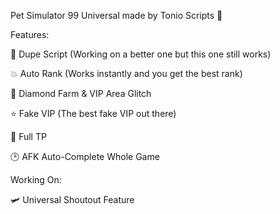 Pet Simulator 99 Universal made by Tonio Scripts 🔨

Features:

👀 Dupe Script (Working on a better one but this one still works)

💥 Auto Rank (Works instantly and you get the best rank)

💎 Diamond Farm & VIP Area Glitch

⭐ Fake VIP (The best fake VIP out there)

🧇 Full TP

🕑 AFK Auto-Complete Whole Game

Working On:

🛩️ Universal Shoutout Feature
